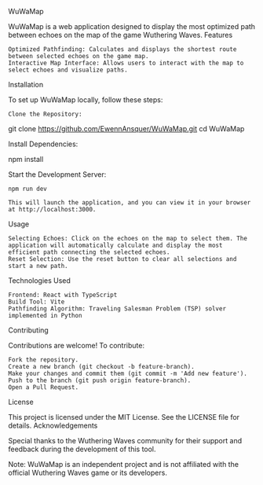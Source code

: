 WuWaMap

WuWaMap is a web application designed to display the most optimized path between echoes on the map of the game Wuthering Waves.
Features

    Optimized Pathfinding: Calculates and displays the shortest route between selected echoes on the game map.
    Interactive Map Interface: Allows users to interact with the map to select echoes and visualize paths.

Installation

To set up WuWaMap locally, follow these steps:

    Clone the Repository:

git clone https://github.com/EwennAnsquer/WuWaMap.git
cd WuWaMap

Install Dependencies:

npm install

Start the Development Server:

    npm run dev

    This will launch the application, and you can view it in your browser at http://localhost:3000.

Usage

    Selecting Echoes: Click on the echoes on the map to select them. The application will automatically calculate and display the most efficient path connecting the selected echoes.
    Reset Selection: Use the reset button to clear all selections and start a new path.

Technologies Used

    Frontend: React with TypeScript
    Build Tool: Vite
    Pathfinding Algorithm: Traveling Salesman Problem (TSP) solver implemented in Python

Contributing

Contributions are welcome! To contribute:

    Fork the repository.
    Create a new branch (git checkout -b feature-branch).
    Make your changes and commit them (git commit -m 'Add new feature').
    Push to the branch (git push origin feature-branch).
    Open a Pull Request.

License

This project is licensed under the MIT License. See the LICENSE file for details.
Acknowledgements

Special thanks to the Wuthering Waves community for their support and feedback during the development of this tool.

Note: WuWaMap is an independent project and is not affiliated with the official Wuthering Waves game or its developers.
